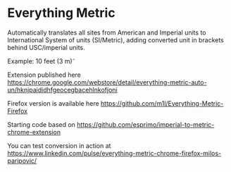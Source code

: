 # Everything Metric
 
Automatically translates all sites from American and Imperial units to International System of units (SI/Metric), adding converted unit in brackets behind USC/imperial units.

Example: 10 feet (3 m)˜

Extension published here
https://chrome.google.com/webstore/detail/everything-metric-auto-un/hknjpaididhfgeocegbacehlnkofjoni

Firefox version is available here https://github.com/m1l/Everything-Metric-Firefox

Starting code based on https://github.com/esprimo/imperial-to-metric-chrome-extension

You can test conversion in action at
https://www.linkedin.com/pulse/everything-metric-chrome-firefox-milos-paripovic/
